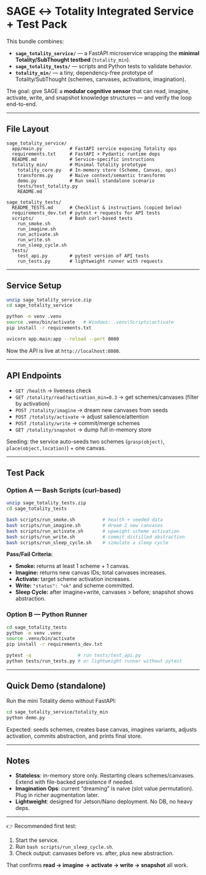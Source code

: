 
# SAGE ↔ Totality Integrated Service + Test Pack

This bundle combines:

- **`sage_totality_service/`** — a FastAPI microservice wrapping the **minimal Totality/SubThought testbed** (`totality_min`).
- **`sage_totality_tests/`** — scripts and Python tests to validate behavior.
- **`totality_min/`** — a tiny, dependency-free prototype of Totality/SubThought (schemes, canvases, activations, imagination).

The goal: give SAGE a **modular cognitive sensor** that can read, imagine, activate, write, and snapshot knowledge structures — and verify the loop end-to-end.

---

## File Layout

```
sage_totality_service/
  app/main.py          # FastAPI service exposing Totality ops
  requirements.txt     # FastAPI + Pydantic runtime deps
  README.md            # Service-specific instructions
  totality_min/        # Minimal Totality prototype
    totality_core.py   # In-memory store (Scheme, Canvas, ops)
    transforms.py      # Naive context/semantic transforms
    demo.py            # Run small standalone scenario
    tests/test_totality.py
    README.md

sage_totality_tests/
  README_TESTS.md      # Checklist & instructions (copied below)
  requirements_dev.txt # pytest + requests for API tests
  scripts/             # Bash curl-based tests
    run_smoke.sh
    run_imagine.sh
    run_activate.sh
    run_write.sh
    run_sleep_cycle.sh
  tests/
    test_api.py        # pytest version of API tests
    run_tests.py       # lightweight runner with requests
```

---

## Service Setup

```bash
unzip sage_totality_service.zip
cd sage_totality_service

python -m venv .venv
source .venv/bin/activate   # Windows: .venv\Scripts\activate
pip install -r requirements.txt

uvicorn app.main:app --reload --port 8080
```

Now the API is live at `http://localhost:8080`.

---

## API Endpoints

- `GET /health` → liveness check
- `GET /totality/read?activation_min=0.3` → get schemes/canvases (filter by activation)
- `POST /totality/imagine` → dream new canvases from seeds
- `POST /totality/activate` → adjust salience/attention
- `POST /totality/write` → commit/merge schemes
- `GET /totality/snapshot` → dump full in-memory store

Seeding: the service auto-seeds two schemes (`grasp(object)`, `place(object,location)`) + one canvas.

---

## Test Pack

### Option A — Bash Scripts (curl-based)

```bash
unzip sage_totality_tests.zip
cd sage_totality_tests

bash scripts/run_smoke.sh          # health + seeded data
bash scripts/run_imagine.sh        # dream 2 new canvases
bash scripts/run_activate.sh       # upweight scheme activation
bash scripts/run_write.sh          # commit distilled abstraction
bash scripts/run_sleep_cycle.sh    # simulate a sleep cycle
```

**Pass/Fail Criteria:**
- **Smoke:** returns at least 1 scheme + 1 canvas.  
- **Imagine:** returns new canvas IDs; total canvases increases.  
- **Activate:** target scheme activation increases.  
- **Write:** `"status": "ok"` and scheme committed.  
- **Sleep Cycle:** after imagine+write, canvases > before; snapshot shows abstraction.

### Option B — Python Runner

```bash
cd sage_totality_tests
python -m venv .venv
source .venv/bin/activate
pip install -r requirements_dev.txt

pytest -q                 # run tests/test_api.py
python tests/run_tests.py # or lightweight runner without pytest
```

---

## Quick Demo (standalone)

Run the mini Totality demo without FastAPI:

```bash
cd sage_totality_service/totality_min
python demo.py
```

Expected: seeds schemes, creates base canvas, imagines variants, adjusts activation, commits abstraction, and prints final store.

---

## Notes

- **Stateless**: in-memory store only. Restarting clears schemes/canvases. Extend with file-backed persistence if needed.
- **Imagination Ops**: current “dreaming” is naive (slot value permutation). Plug in richer augmentation later.
- **Lightweight**: designed for Jetson/Nano deployment. No DB, no heavy deps.

---

👉 Recommended first test:  
1. Start the service.  
2. Run `bash scripts/run_sleep_cycle.sh`.  
3. Check output: canvases before vs. after, plus new abstraction.  

That confirms **read → imagine → activate → write → snapshot** all work.
